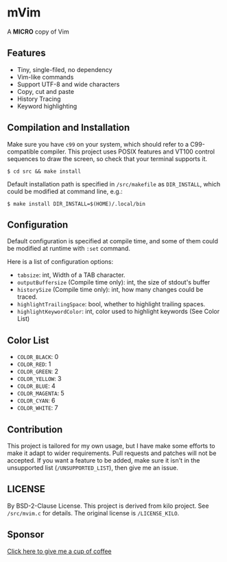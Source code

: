 # mVim

A __MICRO__ copy of Vim

## Features

- Tiny, single-filed, no dependency
- Vim-like commands
- Support UTF-8 and wide characters
- Copy, cut and paste
- History Tracing
- Keyword highlighting

## Compilation and Installation

Make sure you have `c99` on your system, which should refer to a
C99-compatible compiler. This project uses POSIX features and VT100 control
sequences to draw the screen, so check that your terminal supports it.

```shell
$ cd src && make install
```

Default installation path is specified in `/src/makefile` as `DIR_INSTALL`,
which could be modified at command line, e.g.:

```shell
$ make install DIR_INSTALL=$(HOME)/.local/bin
```

## Configuration

Default configuration is specified at compile time, and some of them could be
modified at runtime with `:set` command.

Here is a list of configuration options:

- `tabsize`: int, Width of a TAB character.
- `outputBuffersize` (Compile time only): int, the size of stdout's buffer
- `historySize` (Compile time only): int, how many changes could be traced.
- `highlightTrailingSpace`: bool, whether to highlight trailing spaces.
- `highlightKeywordColor`: int, color used to highlight keywords
(See Color List)

## Color List

- `COLOR_BLACK`: 0
- `COLOR_RED`: 1
- `COLOR_GREEN`: 2
- `COLOR_YELLOW`: 3
- `COLOR_BLUE`: 4
- `COLOR_MAGENTA`: 5
- `COLOR_CYAN`: 6
- `COLOR_WHITE`: 7

## Contribution

This project is tailored for my own usage, but I have make some efforts to make
it adapt to wider requirements. Pull requests and patches will not be accepted.
If you want a feature to be added, make sure it isn't in the unsupported list
(``/UNSUPPORTED_LIST``), then give me an issue.

## LICENSE

By BSD-2-Clause License. This project is derived from kilo project. See
`/src/mvim.c` for details. The original license is `/LICENSE_KILO`.

## Sponsor

[Click here to give me a cup of coffee](https://afdian.net/a/ziyao)
